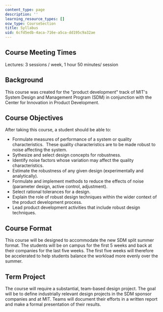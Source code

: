 ```yaml
---
content_type: page
description: ''
learning_resource_types: []
ocw_type: CourseSection
title: Syllabus
uid: 6cfd5edb-4aca-716e-a5ca-dd195c9a32ae
---
```


Course Meeting Times
--------------------

Lectures: 3 sessions / week, 1 hour 50 minutes/ session

Background
----------

This course was created for the "product development" track of MIT's System Design and Management Program (SDM) in conjunction with the Center for Innovation in Product Development.

Course Objectives
-----------------

After taking this course, a student should be able to:

*   Formulate measures of performance of a system or quality characteristics.  These quality characteristics are to be made robust to noise affecting the system.
*   Sythesize and select design concepts for robustness.
*   Identify noise factors whose variation may affect the quality characteristics.
*   Estimate the robustness of any given design (experimentally and analytically).
*   Formulate and implement methods to reduce the effects of noise (parameter design, active control, adjustment).
*   Select rational tolerances for a design.
*   Explain the role of robust design techniques within the wider context of the product development process.
*   Lead product development activities that include robust design techniques.

Course Format
-------------

This course will be designed to accommodate the new SDM split summer format. The students will be on campus for the first 5 weeks and back at their companies for the last five weeks. The first five weeks will therefore be accelerated to help students balance the workload more evenly over the summer.

Term Project
------------

The course will require a substantial, team-based design project. The goal will be to define industrially relevant design projects in the SDM sponsor companies and at MIT. Teams will document their efforts in a written report and make a formal presentation of their results.
